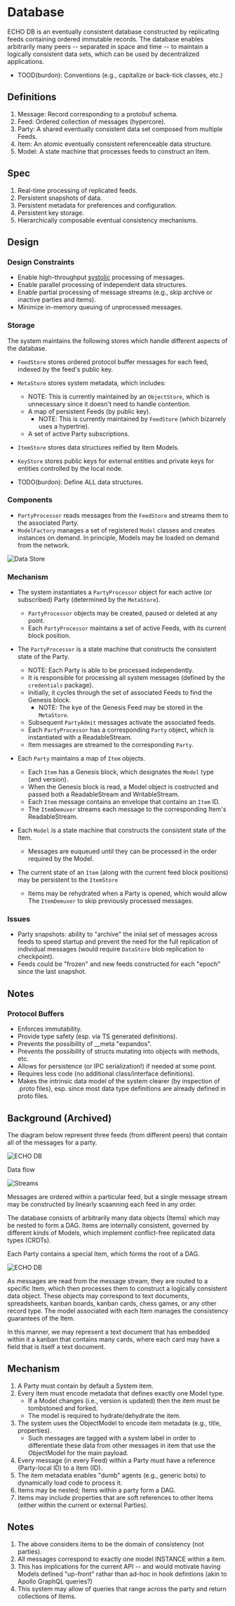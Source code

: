 # Database

ECHO DB is an eventually consistent database constructed by replicating feeds containing ordered
immutable records. The database enables arbitrarily many peers -- separated in space and time -- to
maintain a logically consistent data sets, which can be used by decentralized applications.

- TOOD(burdon): Conventions (e.g., capitalize or back-tick classes, etc.)


## Definitions

1. Message: Record corresponding to a protobuf schema.
1. Feed: Ordered collection of messages (hypercore).
1. Party: A shared eventually consistent data set composed from multiple Feeds.
1. Item: An atomic eventually consistent referenceable data structure.
1. Model: A state machine that processes feeds to construct an Item.


## Spec

1. Real-time processing of replicated feeds.
1. Persistent snapshots of data.
1. Persistent metadata for preferences and configuration.
1. Persistent key storage.
1. Hierarchically composable eventual consistency mechanisms.


## Design

### Design Constraints

- Enable high-throughput [systolic](https://en.wikipedia.org/wiki/Systolic_array) processing of messages.
- Enable parallel processing of independent data structures.
- Enable partial processing of message streams (e.g., skip archive or inactive parties and items).
- Minimize in-memory queuing of unprocessed messages.


### Storage

The system maintains the following stores which handle different aspects of the database.

- `FeedStore` stores ordered protocol buffer messages for each feed, indexed by the feed's public key.
- `MetaStore` stores system metadata, which includes:
    - NOTE: This is currently maintained by an `ObjectStore`, which is unnecessary since it doesn't 
      need to handle contention.
    - A map of persistent Feeds (by public key).
        - NOTE: This is currently maintained by `FeedStore` (which bizarrely uses a hypertrie).
    - A set of active Party subscriptions.
- `ItemStore` stores data structures reified by Item Models.
- `KeyStore` stores public keys for external entities and private keys for entities controlled by the local node.


- TODO(burdon): Define ALL data structures.


### Components

- `PartyProcessor` reads messages from the `FeedStore` and streams them to the associated Party.
- `ModelFactory` manages a set of registered `Model` classes and creates instances on demand. 
   In principle, Models may be loaded on demand from the network.


![Data Store](./diagrams/data-processing.png)


### Mechanism

- The system instantiates a `PartyProcessor` object for each active (or subscribed) Party 
  (determined by the `MetaStore`).
    - `PartyProcessor` objects may be created, paused or deleted at any point.
    - Each `PartyProcessor` maintains a set of active Feeds, with its current block position.

- The `PartyProcessor` is a state machine that constructs the consistent state of the Party.
    - NOTE: Each Party is able to be processed independently.
    - It is responsible for processing all system messages (defined by the `credentials` package).
    - Initially, it cycles through the set of associated Feeds to find the Genesis block.
        - NOTE: The kye of the Genesis Feed may be stored in the `MetaStore`. 
    - Subsequent `PartyAdmit` messages activate the associated feeds.
    - Each `PartyProcessor` has a corresponding `Party` object, which is instantiated with a ReadableStream.
    - Item messages are streamed to the corresponding `Party`.

- Each `Party` maintains a map of `Item` objects.
    - Each `Item` has a Genesis block, which designates the `Model` type (and version).
    - When the Genesis block is read, a Model object is costructed and passed both a ReadableStream and WritableStream.
    - Each `Item` message contains an envelope that contains an `Item` ID. 
    - The `ItemDemuxer` streams each message to the corresponding Item's ReadableStream.

- Each `Model` is a state machine that constructs the consistent state of the Item.
    - Messages are euqueued until they can be processed in the order required by the Model.

- The current state of an `Item` (along with the current feed block positions) may be persistent to the `ItemStore`
    - Items may be rehydrated when a Party is opened, which would allow The `ItemDemuxer` to skip previously
      processed messages.


### Issues

- Party snapshots: ability to "archive" the iniial set of messages across feeds to speed startup and prevent
  the need for the full replication of individual messages (would require `DataStore` blob replication to checkpoint).
- Feeds could be "frozen" and new feeds constructed for each "epoch" since the last snapshot.




## Notes

### Protocol Buffers

- Enforces immutability.
- Provide type safety (esp. via TS generated definitions).
- Prevents the possibility of __meta "expandos".
- Prevents the possibility of structs mutating into objects with methods, etc.
- Allows for persistence (or IPC serialization!) if needed at some point.
- Requires less code (no additional class/interface definitions).
- Makes the intrinsic data model of the system clearer (by inspection of .proto files), 
  esp. since most data type definitions are already defined in proto files.



## Background (Archived)

The diagram below represent three feeds (from different peers) that contain all of the messages for a party.

![ECHO DB](./diagrams/echo-feeds.png)

Data flow

![Streams](./diagrams/flow.svg)

Messages are ordered within a particular feed, but a single message stream may be constructed by linearly
scaanning each feed in any order.

The database consists of arbitrarily many data objects (Items) which may be nested to form a DAG.
Items are internally consistent, governed by different kinds of Models, which implement conflict-free
replicated data types (CRDTs).

Each Party contains a special Item, which forms the root of a DAG.

![ECHO DB](./diagrams/echo-item-dag.png)

As messages are read from the message stream, they are routed to a specific Item, which then processes them
to construct a logically consistent data object. These objects may correspond to text documents, spreadsheets,
kanban boards, kanban cards, chess games, or any other record type. The model associated with each Item
manages the consistency guarantees of the Item.

In this manner, we may represent a text document that has embedded within it a kanban that contains many
cards, where each card may have a field that is itself a text document.


## Mechanism

1. A Party must contain by default a System item.
1. Every item must encode metadata that defines exactly one Model type.
    - If a Model changes (i.e., version is updated) then the item must be tombstoned and forked.
    - The model is required to hydrate/dehydrate the item.
1. The system uses the ObjectModel to encode item metadata (e.g., title, properties).
    - Such messages are tagged with a system label in order to differentiate these data from other messages in
      item that use the ObjectModel for the main payload.
1. Every message (in every Feed) within a Party must have a reference (Party-local ID) to a item (ID).
1. The item metadata enables "dumb" agents (e.g., generic bots) to dynamically load code to process it.
1. Items may be nested; Items within a party form a DAG.
1. Items may include properties that are soft references to other Items (either within the current or external Parties).


## Notes

1. The above considers items to be the domain of consistency (not parties).
1. All messages correspond to exactly one model INSTANCE within a item.
1. This has implications for the current API -- and would motivate having Models defined "up-front"
   rathar than ad-hoc in hook defintions (akin to Apollo GraphQL queries?)
1. This system may allow of queries that range across the party and return collections of Items.
